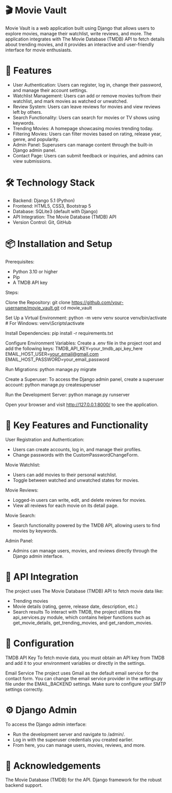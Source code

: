 # 🎬 Movie Vault
Movie Vault is a web application built using Django that allows users to explore movies, manage their watchlist, write reviews, and more. The application integrates with The Movie Database (TMDB) API to fetch details about trending movies, and it provides an interactive and user-friendly interface for movie enthusiasts.

# 🎥 Features
- User Authentication: Users can register, log in, change their password, and manage their account settings.
- Watchlist Management: Users can add or remove movies to/from their watchlist, and mark movies as watched or unwatched.
- Review System: Users can leave reviews for movies and view reviews left by others.
- Search Functionality: Users can search for movies or TV shows using keywords.
- Trending Movies: A homepage showcasing movies trending today.
- Filtering Movies: Users can filter movies based on rating, release year, genre, and popularity.
- Admin Panel: Superusers can manage content through the built-in Django admin panel.
- Contact Page: Users can submit feedback or inquiries, and admins can view submissions.

# 🛠️ Technology Stack
- Backend: Django 5.1 (Python)
- Frontend: HTML5, CSS3, Bootstrap 5
- Database: SQLite3 (default with Django)
- API Integration: The Movie Database (TMDB) API
- Version Control: Git, GitHub

# 📦 Installation and Setup
Prerequisites:
- Python 3.10 or higher
- Pip
- A TMDB API key

Steps:

Clone the Repository:
git clone https://github.com/your-username/movie_vault.git
cd movie_vault

Set Up a Virtual Environment:
python -m venv venv
source venv/bin/activate  # For Windows: venv\Scripts\activate

Install Dependencies:
pip install -r requirements.txt

Configure Environment Variables: Create a .env file in the project root and add the following keys:
TMDB_API_KEY=your_tmdb_api_key_here
EMAIL_HOST_USER=your_email@gmail.com
EMAIL_HOST_PASSWORD=your_email_password

Run Migrations:
python manage.py migrate

Create a Superuser: To access the Django admin panel, create a superuser account:
python manage.py createsuperuser

Run the Development Server:
python manage.py runserver

Open your browser and visit http://127.0.0.1:8000/ to see the application.

# 🔑 Key Features and Functionality
User Registration and Authentication:
- Users can create accounts, log in, and manage their profiles.
- Change passwords with the CustomPasswordChangeForm.

Movie Watchlist:
- Users can add movies to their personal watchlist.
- Toggle between watched and unwatched states for movies.

Movie Reviews:
- Logged-in users can write, edit, and delete reviews for movies.
- View all reviews for each movie on its detail page.

Movie Search:
- Search functionality powered by the TMDB API, allowing users to find movies by keywords.

Admin Panel:
- Admins can manage users, movies, and reviews directly through the Django admin interface.

# 🚀 API Integration
The project uses The Movie Database (TMDB) API to fetch movie data like:
- Trending movies
- Movie details (rating, genre, release date, description, etc.)
- Search results
To interact with TMDB, the project utilizes the api_services.py module, which contains helper functions such as get_movie_details, get_trending_movies, and get_random_movies.

# 🔧 Configuration
TMDB API Key
To fetch movie data, you must obtain an API key from TMDB and add it to your environment variables or directly in the settings.

Email Service
The project uses Gmail as the default email service for the contact form. You can change the email service provider in the settings.py file under the EMAIL_BACKEND settings. Make sure to configure your SMTP settings correctly.

# ⚙️ Django Admin
To access the Django admin interface:

- Run the development server and navigate to /admin/.
- Log in with the superuser credentials you created earlier.
- From here, you can manage users, movies, reviews, and more.

# 🌟 Acknowledgements
The Movie Database (TMDB) for the API.
Django framework for the robust backend support.
